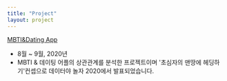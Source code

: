 ```yaml
---
title: "Project"
layout: project
---
```


[MBTI&Dating App](https://drive.google.com/file/d/1iwn1vKOjDvAKSP-ypl8g6pnR9nB-Kcuc/view?usp=sharing)
- 8월 ~ 9월, 2020년
- MBTI & 데이팅 어플의 상관관계를 분석한 프로젝트이며 '초심자의 맨땅에 헤딩하기'컨셉으로 데이터야 놀자 2020에서 발표되었습니다.
